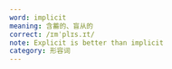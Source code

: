```yaml
---
word: implicit
meaning: 含蓄的、盲从的
correct: /ɪmˈplɪs.ɪt/
note: Explicit is better than implicit
category: 形容词
---
```

